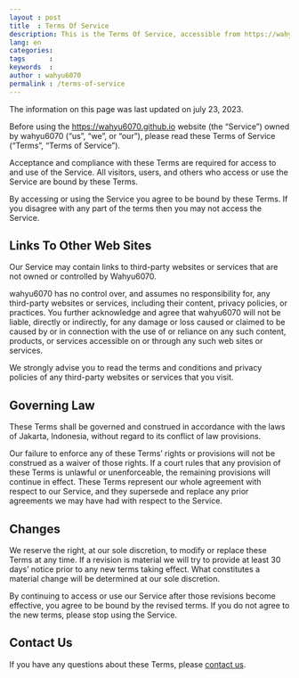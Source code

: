 ```yaml
---
layout : post
title  : Terms Of Service
description: This is the Terms Of Service, accessible from https://wahyu6070.github.io/
lang: en
categories:
tags      :
keywords  :
author : wahyu6070
permalink : /terms-of-service
---
```





The information on this page was last updated on july 23, 2023.

Before using the https://wahyu6070.github.io website (the “Service”) owned by wahyu6070 (“us”, “we”, or “our”), please read these Terms of Service (“Terms”, “Terms of Service”).

Acceptance and compliance with these Terms are required for access to and use of the Service. All visitors, users, and others who access or use the Service are bound by these Terms.

By accessing or using the Service you agree to be bound by these Terms. If you disagree with any part of the terms then you may not access the Service.

## Links To Other Web Sites
Our Service may contain links to third-party websites or services that are not owned or controlled by Wahyu6070.

wahyu6070 has no control over, and assumes no responsibility for, any third-party websites or services, including their content, privacy policies, or practices. You further acknowledge and agree that wahyu6070 will not be liable, directly or indirectly, for any damage or loss caused or claimed to be caused by or in connection with the use of or reliance on any such content, products, or services accessible on or through any such web sites or services.

We strongly advise you to read the terms and conditions and privacy policies of any third-party websites or services that you visit.

## Governing Law
These Terms shall be governed and construed in accordance with the laws of Jakarta, Indonesia, without regard to its conflict of law provisions.

Our failure to enforce any of these Terms’ rights or provisions will not be construed as a waiver of those rights. If a court rules that any provision of these Terms is unlawful or unenforceable, the remaining provisions will continue in effect. These Terms represent our whole agreement with respect to our Service, and they supersede and replace any prior agreements we may have had with respect to the Service.

## Changes
We reserve the right, at our sole discretion, to modify or replace these Terms at any time. If a revision is material we will try to provide at least 30 days’ notice prior to any new terms taking effect. What constitutes a material change will be determined at our sole discretion.

By continuing to access or use our Service after those revisions become effective, you agree to be bound by the revised terms. If you do not agree to the new terms, please stop using the Service.

## Contact Us
If you have any questions about these Terms, please [contact us](/contact).

